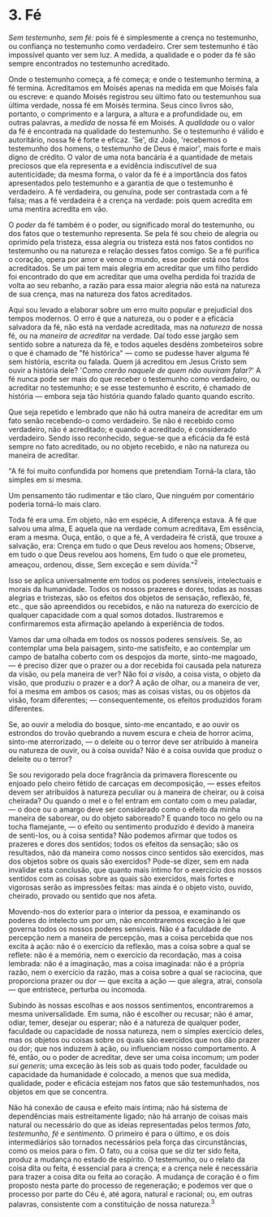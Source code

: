 # 3. Fé

*Sem testemunho, sem fé:* pois fé é simplesmente a crença no testemunho, ou confiança no testemunho como verdadeiro. Crer sem testemunho é tão impossível quanto ver sem luz. A medida, a qualidade e o poder da fé são sempre encontrados no testemunho acreditado.

Onde o testemunho começa, a fé começa; e onde o testemunho termina, a fé termina. Acreditamos em Moisés apenas na medida em que Moisés fala ou escreve: e quando Moisés registrou seu último fato ou testemunhou sua última verdade, nossa fé em Moisés termina. Seus cinco livros são, portanto, o comprimento e a largura, a altura e a profundidade ou, em outras palavras, a *medida* de nossa fé em Moisés. A *qualidade* ou o valor da fé é encontrada na qualidade do testemunho. Se o testemunho é válido e autoritário, nossa fé é forte e eficaz. 'Se', diz João, 'recebemos o testemunho dos homens, o testemunho de Deus é maior', mais forte e mais digno de crédito. O valor de uma nota bancária é a quantidade de metais preciosos que ela representa e a evidência indiscutível de sua autenticidade; da mesma forma, o valor da fé é a importância dos fatos apresentados pelo testemunho e a garantia de que o testemunho é verdadeiro. A fé verdadeira, ou genuína, pode ser contrastada com a fé falsa; mas a fé verdadeira é a crença na verdade: pois quem acredita em uma mentira acredita em vão.

O *poder* da fé também é o poder, ou significado moral do testemunho, ou dos fatos que o testemunho representa. Se pela fé sou cheio de alegria ou oprimido pela tristeza, essa alegria ou tristeza está nos fatos contidos no testemunho ou na natureza e relação desses fatos comigo. Se a fé purifica o coração, opera por amor e vence o mundo, esse poder está nos fatos acreditados. Se um pai tem mais alegria em acreditar que um filho perdido foi encontrado do que em acreditar que uma ovelha perdida foi trazida de volta ao seu rebanho, a razão para essa maior alegria não está na natureza de sua crença, mas na natureza dos fatos acreditados.

Aqui sou levado a elaborar sobre um erro muito popular e prejudicial dos tempos modernos. O erro é que a natureza, ou o poder e a eficácia salvadora da fé, não está na verdade acreditada, mas na *natureza* de nossa fé, ou na *maneira de acreditar* na verdade. Daí todo esse jargão sem sentido sobre a natureza da fé, e todos aqueles desdéns zombeteiros sobre o que é chamado de "fé histórica" — como se pudesse haver alguma fé sem história, escrita ou falada. Quem já acreditou em Jesus Cristo sem ouvir a história dele? '*Como crerão naquele de quem não ouviram falar?*' A fé nunca pode ser mais do que receber o testemunho como verdadeiro, ou acreditar no testemunho; e se esse testemunho é escrito, é chamado de história — embora seja tão história quando falado quanto quando escrito.

Que seja repetido e lembrado que não há outra maneira de acreditar em um fato senão recebendo-o como verdadeiro. Se não é recebido como verdadeiro, não é acreditado; e quando é acreditado, é considerado verdadeiro. Sendo isso reconhecido, segue-se que a eficácia da fé está sempre no fato acreditado, ou no objeto recebido, e não na natureza ou maneira de acreditar.

"A fé foi muito confundida por homens que pretendiam
Torná-la clara, tão simples em si mesma.

Um pensamento tão rudimentar e tão claro,
Que ninguém por comentário poderia torná-lo mais claro.

Toda fé era uma. Em objeto, não em espécie,
A diferença estava. A fé que salvou uma alma,
E aquela que na verdade comum acreditava,
Em essência, eram a mesma. Ouça, então, o que a fé,
A verdadeira fé cristã, que trouxe a salvação, era:
Crença em tudo o que Deus revelou aos homens;
Observe, em tudo o que Deus revelou aos homens,
Em tudo o que ele prometeu, ameaçou, ordenou, disse,
Sem exceção e sem dúvida."<sup>2</sup>

Isso se aplica universalmente em todos os poderes sensíveis, intelectuais e morais da humanidade. Todos os nossos prazeres e dores, todas as nossas alegrias e tristezas, são os efeitos dos objetos de sensação, reflexão, fé, etc., que são apreendidos ou recebidos, e não na natureza do exercício de qualquer capacidade com a qual somos dotados. Ilustraremos e confirmaremos esta afirmação apelando à experiência de todos.

Vamos dar uma olhada em todos os nossos poderes sensíveis. Se, ao contemplar uma bela paisagem, sinto-me satisfeito, e ao contemplar um campo de batalha coberto com os despojos da morte, sinto-me magoado, — é preciso dizer que o prazer ou a dor recebida foi causada pela natureza da visão, ou pela maneira de ver? Não foi *a visão,* a coisa vista, o objeto da visão, que produziu o prazer e a dor? A ação de olhar, ou a maneira de ver, foi a mesma em ambos os casos; mas as coisas vistas, ou os objetos da visão, foram diferentes; — consequentemente, os efeitos produzidos foram diferentes.

Se, ao ouvir a melodia do bosque, sinto-me encantado, e ao ouvir os estrondos do trovão quebrando a nuvem escura e cheia de horror acima, sinto-me aterrorizado, — o deleite ou o terror deve ser atribuído à maneira ou natureza de ouvir, ou à coisa ouvida? Não é a coisa ouvida que produz o deleite ou o terror?

Se sou revigorado pela doce fragrância da primavera florescente ou enjoado pelo cheiro fétido de carcaças em decomposição, — esses efeitos devem ser atribuídos à natureza peculiar ou à maneira de cheirar, ou à coisa cheirada? Ou quando o mel e o fel entram em contato com o meu paladar, — o doce ou o amargo deve ser considerado como o efeito da minha maneira de saborear, ou do objeto saboreado? E quando toco no gelo ou na tocha flamejante, — o efeito ou sentimento produzido é devido à maneira de senti-los, ou à coisa sentida? Não podemos afirmar que todos os prazeres e dores dos sentidos; todos os efeitos da sensação; são os resultados, não da maneira como nossos cinco sentidos são exercidos, mas dos objetos sobre os quais são exercidos? Pode-se dizer, sem em nada invalidar esta conclusão, que quanto mais íntimo for o exercício dos nossos sentidos com as coisas sobre as quais são exercidos, mais fortes e vigorosas serão as impressões feitas: mas ainda é o objeto visto, ouvido, cheirado, provado ou sentido que nos afeta.

Movendo-nos do exterior para o interior da pessoa, e examinando os poderes do intelecto um por um, não encontraremos exceção à lei que governa todos os nossos poderes sensíveis. Não é a faculdade de percepção nem a maneira de percepção, mas a coisa percebida que nos excita à ação: não é o exercício da reflexão, mas a coisa sobre a qual se reflete: não é a memória, nem o exercício da recordação, mas a coisa lembrada: não é a imaginação, mas a coisa imaginada: não é a própria razão, nem o exercício da razão, mas a coisa sobre a qual se raciocina, que proporciona prazer ou dor — que excita a ação — que alegra, atrai, consola — que entristece, perturba ou incomoda.

Subindo às nossas escolhas e aos nossos sentimentos, encontraremos a mesma universalidade. Em suma, não é escolher ou recusar; não é amar, odiar, temer, desejar ou esperar; não é a natureza de qualquer poder, faculdade ou capacidade de nossa natureza, nem o simples exercício deles, mas os objetos ou coisas sobre os quais são exercidos que nos dão prazer ou dor; que nos induzem à ação, ou influenciam nosso comportamento. A fé, então, ou o poder de acreditar, deve ser uma coisa incomum; um poder *sui generis;* uma exceção às leis sob as quais todo poder, faculdade ou capacidade da humanidade é colocado, a menos que sua medida, qualidade, poder e eficácia estejam nos fatos que são testemunhados, nos objetos em que se concentra.

Não há conexão de causa e efeito mais íntima; não há sistema de dependências mais estreitamente ligado; não há arranjo de coisas mais natural ou necessário do que as ideias representadas pelos termos *fato, testemunho, fé* e *sentimento.* O primeiro é para o último, e os dois intermediários são tornados necessários pela força das circunstâncias, como os meios para o fim. O fato, ou a coisa que se diz ter sido feita, produz a mudança no estado de espírito. O testemunho, ou o relato da coisa dita ou feita, é essencial para a crença; e a crença nele é necessária para trazer a coisa dita ou feita ao coração. A mudança de coração é o fim proposto nesta parte do processo de regeneração; e podemos ver que o processo por parte do Céu é, até agora, natural e racional; ou, em outras palavras, consistente com a constituição de nossa natureza.<sup>3</sup>

